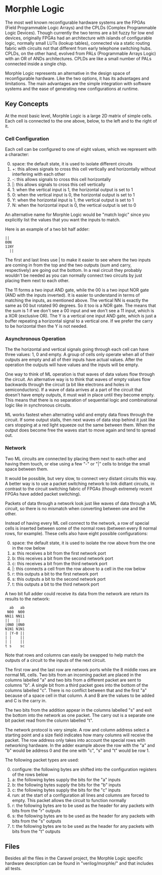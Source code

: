 <!---
< SPDX-FileCopyrightText: Copyright 2020 Jecel Mattos de Assumpcao Jr
< 
< SPDX-License-Identifier: Apache-2.0 
< 
< Licensed under the Apache License, Version 2.0 (the "License");
< you may not use this file except in compliance with the License.
< You may obtain a copy of the License at
< 
<     https://www.apache.org/licenses/LICENSE-2.0
< 
< Unless required by applicable law or agreed to in writing, software
< distributed under the License is distributed on an "AS IS" BASIS,
< WITHOUT WARRANTIES OR CONDITIONS OF ANY KIND, either express or implied.
< See the License for the specific language governing permissions and
< limitations under the License.
--->
# Morphle Logic

The most well known reconfigurable hardware systems are the FPGAs (Field Programmable Logic Arrays) and the CPLDs (Complex Programmable Logic Devices). Though currently the two terms are a bit fuzzy for low end devices, originally FPGAs had an architecture with islands of configurable logic, normally small LUTs (lookup tables), connected via a static routing fabric with circuits not that different from early telephone switching hubs. CPLDs, on the other hand, evolved from PALs (Programmable Arrays Logic) with an OR of ANDs architectures. CPLDs are like a small number of PALs connected inside a single chip.

Morphle Logic represents an alternative in the design space of reconfigurable hardware. Like the two options, it has its advantages and limitations. The main advantages are the simple integration with software systems and the ease of generating new configurations at runtime.

## Key Concepts

At the most basic level, Morphle Logic is a large 2D matrix of simple cells. Each cell is connected to the one above, below, to the left and to the right of it.

### Cell Configuration

Each cell can be configured to one of eight values, which we represent with a character:

 0. space: the default state, it is used to isolate different circuits
 1. +: this allows signals to cross this cell vertically and horizontally without interfering with each other
 2. -: this allows signals to cross this cell horizontally
 3. |: this allows signals to cross this cell vertically
 4. 1: when the vertical input is 1, the horizontal output is set to 1
 5. 0: when the vertical input is 0, the horizontal output is set to 1
 6. Y: when the horizontal input is 1, the vertical output is set to 1
 7. N: when the horizontal input is 0, the vertical output is set to 0

An alternative name for Morphle Logic would be "match logic" since you explicitly list the values that you want the inputs to match.

Here is an example of a two bit half adder:

    ||
    00N
    11NY
      ||

The first and last lines use | to make it easier to see where the two inputs are coming in from the top and the two outputs (sum and carry, respectively) are going out the bottom. In a real circuit they probably wouldn't be needed as you can normally connect two circuits by just placing them next to each other.

The 11 forms a two input AND gate, while the 00 is a two input NOR gate (AND with the inputs inverted). It is easier to understand in terms of matching the inputs, as mentioned above. The vertical NN is exactly the same as 00 but rotated 90 degrees. So it too is a NOR gate. The means that the sum is 1 if we don't see a 00 input and we don't see a 11 input, which is a XOR (exclusive OR). The Y is a vertical one input AND gate, which is just a buffer repeating a horizontal signal to a vertical one. If we prefer the carry to be horizontal then the Y is not needed.

### Asynchronous Operation

The the horizontal and vertical signals going through each cell can have three values: 1, 0 and empty. A group of cells only operate when all of their outputs are empty and all of their inputs have actual values. After the operation the outputs will have values and the inputs will be empty.

One way to think of ML operation is that waves of data values flow through the circuit. An alternative way is to think that waves of empty values flow backwards through the circuit (a bit like electrons and holes in semiconductors). If a wave of data arrives at a part of the circuit that doesn't have empty outputs, it must wait in place until they become empty. This means that there is no separation of sequential logic and combinational logic like in synchronous circuits.

ML works fastest when alternating valid and empty data flows through the circuit. If some output stalls, then next waves of data stop behind it just like cars stopping at a red light squeeze out the same between them. When the output does become free the waves start to move again and tend to spread out.

### Network

Two ML circuits are connected by placing them next to each other and having them touch, or else using a few "-" or "|" cells to bridge the small space between them.

It would be possible, but very slow, to connect very distant circuits this way. A better way is to use a packet switching network to link didtant circuits, in contrast to the circuit switching fabric of FPGAs (though extremely recent FPGAs have added packet switching).

Packets of data through a network look just like waves of data through a ML circuit, so there is no mismatch when converting between one and the other.

Instead of having every ML cell connect to the network, a row of special cells is inserted between some of the normal rows (between every 8 normal rows, for example). These cells also have eight possible configurations:

 0. space: the default state, it is used to isolate the row above from the one in the row below
 1. a: this receives a bit from the first network port
 2. b: this receives a bit from the second network port
 3. c: this receives a bit from the third network port
 4. |: this connects a cell from the row above to a cell in the row below
 5. r: this outputs a bit to the first network port
 6. s: this outputs a bit to the second network port
 7. t: this outputs a bit to the third network port

A two bit full adder could receive its data from the network are return its results to the network:

      ab   ab
     N00  N00
    NN11 NN11
    ||   ||
    |0N0 |0N0
    N1N1 N1N1
    | |Y-0 ||
    | |    ||
    | |    ||
    t s    sc

Note that rows and columns can easily be swapped to help match the outputs of a circuit to the inputs of the next circuit.

The first row and the last row are network ports while the 8 middle rows are normal ML cells. Two bits from an incoming packet are placed in the columns labelled "a" and two bits from a different packet are sent to columns "b". A single bit from a third packet goes into the bottom of the columns labelled "c". There is no conflict between that and the first "a" because of a space cell in that column. A and B are the values to be added and C is the carry in.

The two bits from the addition appear in the columns labelled "s" and exit the bottom into the network as one packet. The carry out is a separate one bit packet read from the column labelled "t".

The network protocol is very simple. A row and column address select a starting point and a size field indicates how many columns will receive the packet. The row address only takes into account the special rows with networking hardware. In the adder example above the row with the "a" and "b" would be address 0 and the one with "c", "s" and "t" would be row 1.

The following packet types are used:

 0. configure: the following bytes are shifted into the configuration registers of the rows below
 1. a: the following bytes supply the bits for the "a" inputs
 2. b: the following bytes supply the bits for the "b" inputs
 3. c: the following bytes supply the bits for the "c" inputs
 4. run: at the start of a configuration all lines and columns are forced to empty. This packet allows the circuit to function normally
 5. r: the following bytes are to be used as the header for any packets with bits from the "r" outputs
 6. s: the following bytes are to be used as the header for any packets with bits from the "s" outputs
 7. t: the following bytes are to be used as the header for any packets with bits from the "t" outputs

## Files

Besides all the files in the Caravel project, the Morphle Logic specific hardware description can
be found in "verilog/morphle/" and that includes all tests.


